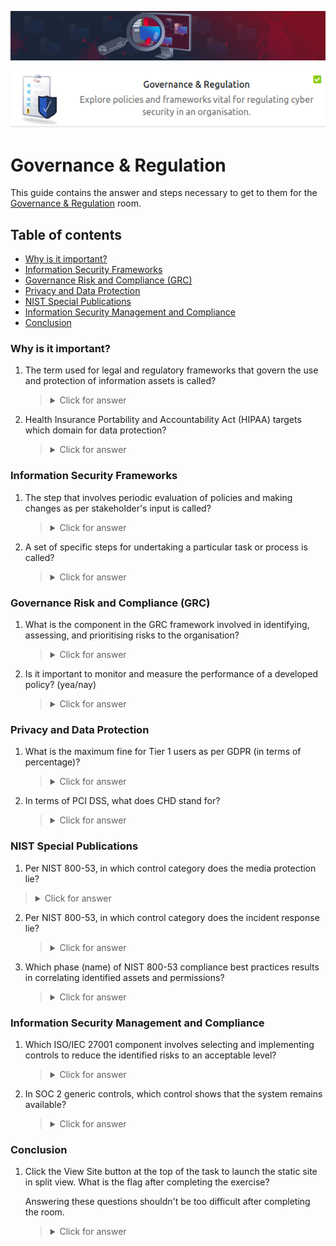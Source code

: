 ![Governance & Regulation Banner](https://github.com/Kevinovitz/TryHackMe_Writeups/raw/main/cybergovernanceregulation/Governance_Regulation_Banner.png)

<p align="center">
   <img src="https://github.com/Kevinovitz/TryHackMe_Writeups/raw/main/cybergovernanceregulation/Governance_Regulation_Cover.png" alt="Governance & Regulation Logo">
</p>

# Governance & Regulation

This guide contains the answer and steps necessary to get to them for the [Governance & Regulation](https://tryhackme.com/room/cybergovernanceregulation) room.

## Table of contents

- [Why is it important?](#why-is-it-important)
- [Information Security Frameworks](#information-security-frameworks)
- [Governance Risk and Compliance (GRC)](#governance-risk-and-compliance-(grc))
- [Privacy and Data Protection](#privacy-and-data-protection)
- [NIST Special Publications](#nist-special-publications)
- [Information Security Management and Compliance](#information-security-management-and-compliance)
- [Conclusion ](#conclusion)

### Why is it important?

1. The term used for legal and regulatory frameworks that govern the use and protection of information assets is called?

   ><details><summary>Click for answer</summary>Regulation</details>

2. Health Insurance Portability and Accountability Act (HIPAA) targets which domain for data protection?

   ><details><summary>Click for answer</summary>Healthcare</details>

### Information Security Frameworks

1. The step that involves periodic evaluation of policies and making changes as per stakeholder's input is called?

   ><details><summary>Click for answer</summary>Review and update</details>
   
2. A set of specific steps for undertaking a particular task or process is called?

   ><details><summary>Click for answer</summary>Procedures</details>

### Governance Risk and Compliance (GRC)

1. What is the component in the GRC framework involved in identifying, assessing, and prioritising risks to the organisation?

   ><details><summary>Click for answer</summary>Risk Management</details>
   
2. Is it important to monitor and measure the performance of a developed policy?  (yea/nay)

   ><details><summary>Click for answer</summary>yea</details>

### Privacy and Data Protection

1. What is the maximum fine for Tier 1 users as per GDPR (in terms of percentage)?

   ><details><summary>Click for answer</summary>4</details>
   
2. In terms of PCI DSS, what does CHD stand for?

   ><details><summary>Click for answer</summary>Cardholder Data</details>

### NIST Special Publications

1.  Per NIST 800-53, in which control category does the media protection lie?

   ><details><summary>Click for answer</summary>Physical</details>

2. Per NIST 800-53, in which control category does the incident response lie?

   ><details><summary>Click for answer</summary>Administrative</details>

3. Which phase (name) of NIST 800-53 compliance best practices results in correlating identified assets and permissions?

   ><details><summary>Click for answer</summary>Map</details>

### Information Security Management and Compliance

1. Which ISO/IEC 27001 component involves selecting and implementing controls to reduce the identified risks to an acceptable level?

   ><details><summary>Click for answer</summary>Risk Treatment</details>
   
2. In SOC 2 generic controls, which control shows that the system remains available?

   ><details><summary>Click for answer</summary>Availability</details>

### Conclusion 

1. Click the View Site button at the top of the task to launch the static site in split view. What is the flag after completing the exercise?    

   Answering these questions shouldn't be too difficult after completing the room.
   
   ><details><summary>Click for answer</summary>THM{SECURE_1001}</details>
